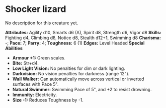 # Shocker lizard

No description for this creature yet.

**Attributes:** Agility d10, Smarts d6 (A), Spirit d8, Strength d6,
Vigor d8
**Skills:** Fighting d4, Climbing d8, Notice d8, Stealth d12+1, Swimming
d8
**Charisma:** -; **Pace:** 7; **Parry:** 4; **Toughness:** 6 (1)
**Edges:** Level Headed
**Special Abilities**

- **Armour +1:** Green scales.
- **Bite:** Str+d4.
- **Low Light Vision:** No penalties for dim or dark lighting.
- **Darkvision:** No vision penalties for darkness (range 12").
- **Wall Walker:** Can automatically move across vertical or inverted
surfaces with Pace 5".
- **Natural Swimmer:** Swimming Pace of 5", and +2 to resist drowning.
- **Immunity:** Electricity.
- **Size -1:** Reduces Toughness by -1.
